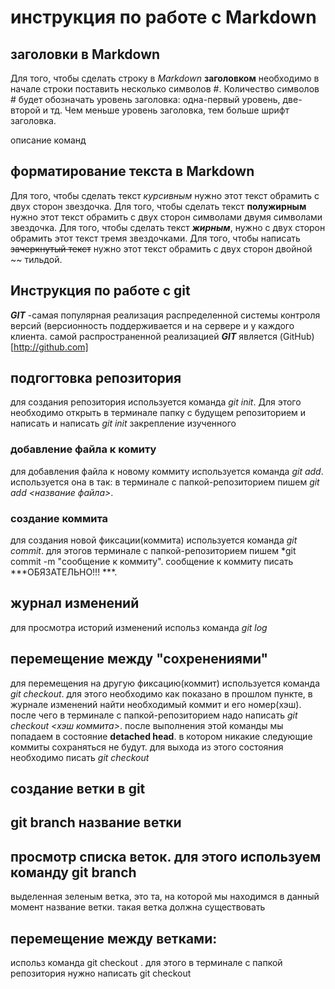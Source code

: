 # инструкция по работе с Markdown

## заголовки в Markdown
Для того, чтобы сделать строку в *Markdown* **заголовком** необходимо в начале строки поставить несколько символов #. Количество символов # будет обозначать уровень заголовка: одна-первый уровень, две- второй и тд. Чем меньше уровень заголовка, тем больше шрифт заголовка.

описание команд
## форматирование текста в Markdown
Для того, чтобы сделать текст *курсивным* нужно этот текст обрамить с двух сторон звездочка. 
Для того, чтобы сделать текст **полужирным** нужно этот текст обрамить с двух сторон символами  двумя символами звездочка. 
Для того, чтобы сделать текст ***жирным***, нужно с двух сторон обрамить этот текст тремя звездочками.
Для того, чтобы написать ~~зачеркнутый текст~~ нужно этот текст обрамить с двух сторон двойной ~~ тильдой.



## Инструкция по работе с git

***GIT*** -самая популярная реализация распределенной системы контроля версий (версионность поддерживается и на сервере и у каждого клиента. самой распространенной реализацией ***GIT*** является (GitHub)[http://github.com]

## подгогтовка репозитория
для создания репозитория используется команда *git init*. Для этого необходимо открыть в терминале папку с будущем репозиторием и написать и написать *git init*
закрепление изученного

### добавление файла к комиту
для добавления файла к новому коммиту используется команда *git add*. используется она в так: в терминале с папкой-репозиторием пишем *git add <название файла>*.

### создание коммита
для создания новой фиксации(коммита) используется команда *git commit*. для этогов терминале с папкой-репозиторием пишем *git commit -m "сообщение к коммиту". сообщение к коммиту писать  ***ОБЯЗАТЕЛЬНО!!! ***.

## журнал изменений 
для просмотра историй изменений использ команда *git log*

## перемещение между "сохренениями"
для перемещения на другую фиксацию(коммит) используется команда *git checkout*. для этого необходимо как показано в прошлом пункте, в журнале изменений найти необходимый коммит и его номер(хэш). после чего в терминале с папкой-репозиторием надо написать *git checkout <хэш коммита>*. после выполнения этой команды мы попадаем в состояние **detached head**. в котором никакие следующие коммиты сохраняться не будут. для выхода из этого состояния необходимо писать *git checkout*

## создание ветки в git
## git branch название ветки

## просмотр списка веток. для этого используем команду git branch
выделенная зеленым ветка, это та, на которой мы находимся в данный момент
 название ветки. такая ветка должна существовать 
 
## перемещение между ветками:
использ команда git checkout . для этого в терминале с папкой репозитория нужно написать git checkout


